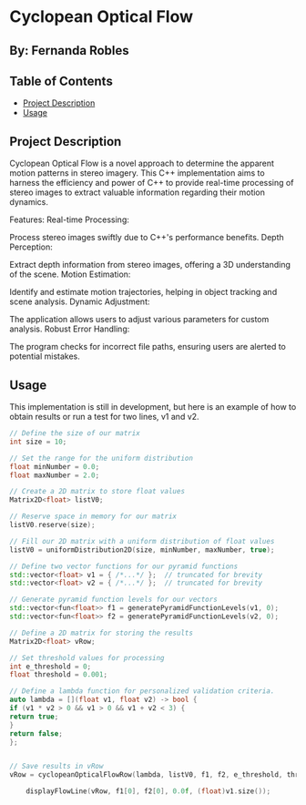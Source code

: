 # Cyclopean Optical Flow
## By: Fernanda Robles

## Table of Contents

- [Project Description](#project-description)
- [Usage](#usage)

## Project Description

Cyclopean Optical Flow is a novel approach to determine the apparent motion patterns in stereo imagery. This C++ implementation aims to harness the efficiency and power of C++ to provide real-time processing of stereo images to extract valuable information regarding their motion dynamics.

Features:
Real-time Processing:

Process stereo images swiftly due to C++'s performance benefits.
Depth Perception:

Extract depth information from stereo images, offering a 3D understanding of the scene.
Motion Estimation:

Identify and estimate motion trajectories, helping in object tracking and scene analysis.
Dynamic Adjustment:

The application allows users to adjust various parameters for custom analysis.
Robust Error Handling:

The program checks for incorrect file paths, ensuring users are alerted to potential mistakes.

## Usage

This implementation is still in development, but here is an example of how to obtain results or run a test for two lines, v1 and v2.

```cpp
// Define the size of our matrix
int size = 10;

// Set the range for the uniform distribution
float minNumber = 0.0;
float maxNumber = 2.0;

// Create a 2D matrix to store float values
Matrix2D<float> listV0;

// Reserve space in memory for our matrix
listV0.reserve(size);

// Fill our 2D matrix with a uniform distribution of float values 
listV0 = uniformDistribution2D(size, minNumber, maxNumber, true);

// Define two vector functions for our pyramid functions
std::vector<float> v1 = { /*...*/ };  // truncated for brevity
std::vector<float> v2 = { /*...*/ };  // truncated for brevity

// Generate pyramid function levels for our vectors
std::vector<fun<float>> f1 = generatePyramidFunctionLevels(v1, 0);
std::vector<fun<float>> f2 = generatePyramidFunctionLevels(v2, 0);

// Define a 2D matrix for storing the results
Matrix2D<float> vRow;

// Set threshold values for processing 
int e_threshold = 0;
float threshold = 0.001;

// Define a lambda function for personalized validation criteria.
auto lambda = [](float v1, float v2) -> bool {
if (v1 * v2 > 0 && v1 > 0 && v1 + v2 < 3) {
return true;
}
return false;
};


// Save results in vRow
vRow = cyclopeanOpticalFlowRow(lambda, listV0, f1, f2, e_threshold, threshold, 0.0f, (float)v1.size());

	displayFlowLine(vRow, f1[0], f2[0], 0.0f, (float)v1.size());

```


